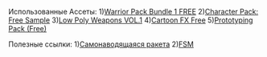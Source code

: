 Использованные Ассеты:
1)[Warrior Pack Bundle 1 FREE](https://assetstore.unity.com/packages/3d/animations/warrior-pack-bundle-1-free-36405)
2)[Character Pack: Free Sample](https://assetstore.unity.com/packages/3d/characters/humanoids/character-pack-free-sample-79870)
3)[Low Poly Weapons VOL.1](https://assetstore.unity.com/packages/3d/props/guns/low-poly-weapons-vol-1-151980)
4)[Cartoon FX Free](https://assetstore.unity.com/packages/vfx/particles/cartoon-fx-free-109565)
5)[Prototyping Pack (Free)](https://assetstore.unity.com/packages/3d/prototyping-pack-free-94277)
 
Полезные ссылки:
1)[Самонаводящаяся ракета](https://unity3dschool.ru/sozdaniye-samonavodyashcheysya-rakety-v-unity.html)
2)[FSM](http://wiki.unity3d.com/index.php/Finite_State_Machine)
  